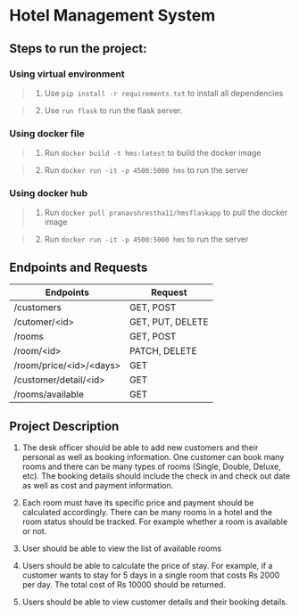 # Hotel Management System

## Steps to run the project:

### Using virtual environment
> 1. Use `pip install -r requirements.txt` to install all dependencies

> 2. Use `run flask` to run the flask server.

### Using docker file
> 1. Run `docker build -t hms:latest` to build the docker image

> 2. Run `docker run -it -p 4500:5000 hms` to run the server

### Using docker hub
> 1. Run `docker pull pranavshrestha11/hmsflaskapp` to pull the docker image

> 2. Run `docker run -it -p 4500:5000 hms` to run the server


## Endpoints and Requests
| Endpoints               | Request   |
|----------------         |-----------|
|/customers               |GET, POST  |
|/cutomer/\<id>           |GET, PUT, DELETE |
|/rooms                   |GET, POST  |
|/room/\<id>              |PATCH, DELETE|
|/room/price/\<id>/\<days>|GET  |
|/customer/detail/\<id>   |GET  |
|/rooms/available         |GET  |

## Project Description</h2>

1. The desk officer should be able to add new customers and their personal as well as booking information. One customer can book many rooms and there can be many types of rooms (Single, Double, Deluxe, etc). The booking details should include the check in and check out date as well as cost and payment information.

2. Each room must have its specific price and payment should be calculated accordingly. There can be many rooms in a hotel and the room status should be tracked. For example whether a room is available or not.

3. User should be able to view the list of available rooms

4. Users should be able to calculate the price of stay. For example, if a customer wants to stay for 5 days in a single room that costs Rs 2000 per day. The total cost of Rs 10000 should be returned.

5. Users should be able to view customer details and their booking details.


